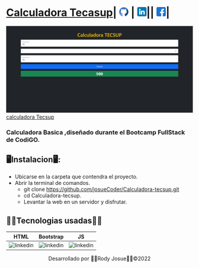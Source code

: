 # [Calculadora Tecasup](https://josuecoder.github.io/Calculadora-tecsup/)| [<img src="./img/github.png" alt="linkedin" height=25px>](https://josuecoder.github.io/Calculadora-tecsup/) | [<img src="./img/linkedin.png" alt="linkedin" height=25px>](https://josuecoder.github.io/Calculadora-tecsup/)|| [<img src="./img/facebook.png" alt="linkedin" height=25px>](https://josuecoder.github.io/Calculadora-tecsup/)|
[![Calculadora Tecsup](./img/calculadora.png)](https://josuecoder.github.io/Calculadora-tecsup/)
[calculadora Tecsup](https://josuecoder.github.io/Calculadora-tecsup/)

### Calculadora Basica ,diseñado durante el Bootcamp FullStack de CodiGO.

## 🖥️Instalacion🖥️:
- Ubicarse en la carpeta que contendra el proyecto.
- Abrir la terminal de comandos.
  - git clone https://github.com/josueCoder/Calculadora-tecsup.git
  - cd Calculadora-tecsup.
  - Levantar la web en un servidor y disfrutar.
## 🧑‍💻Tecnologias usadas🧑‍💻
| HTML | Bootstrap | JS | 
| --- | --- | --- |
|<img src="https://s3.amazonaws.com/s3.timetoast.com/public/uploads/photo/9281136/image/3bd7dc1fbdc52576c993caa69e47891e" alt="linkedin" width=200px> | <img src="https://upload.wikimedia.org/wikipedia/commons/thumb/b/b2/Bootstrap_logo.svg/1200px-Bootstrap_logo.svg.png" alt="linkedin" width=200px> |<img src="https://upload.wikimedia.org/wikipedia/commons/thumb/9/99/Unofficial_JavaScript_logo_2.svg/1200px-Unofficial_JavaScript_logo_2.svg.png" alt="linkedin" width=200px> |   

<div style="text-align: center">  Desarrollado por 🧑‍💻Rody Josue🧑‍💻&copy;2022<div/>
